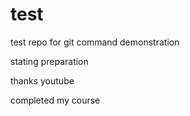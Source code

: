 # test
test repo for git command demonstration

stating preparation

thanks youtube

completed my course
